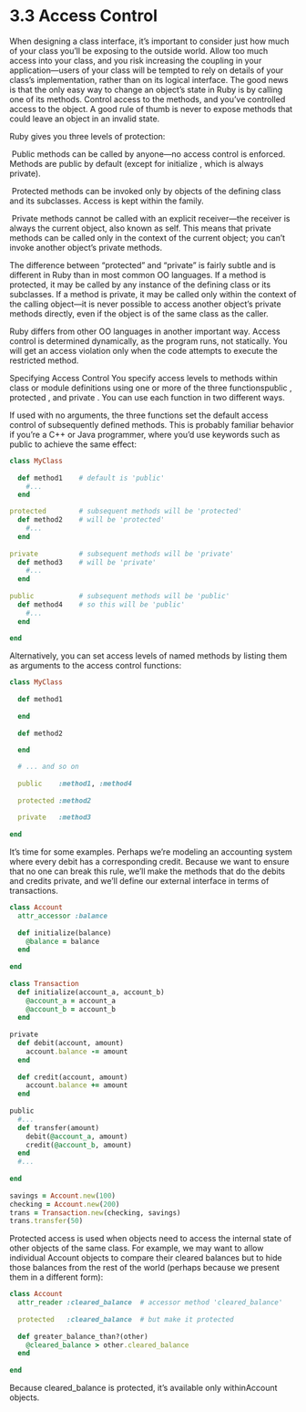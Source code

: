 3.3 Access Control
====
When designing a class interface, it’s important to consider just how much of your class you’ll be exposing to the outside world. Allow too much access into your class, and you risk increasing the coupling in your application—users of your class will be tempted to rely on details of your class’s implementation, rather than on its logical interface. The good news is that the only easy way to change an object’s state in Ruby is by calling one of its methods. Control access to the methods, and you’ve controlled access to the object. A good rule of thumb is never to expose methods that could leave an object in an invalid state.

Ruby gives you three levels of protection:

​ Public methods​ can be called by anyone—no access control is enforced. Methods are public by default (except for ​initialize​ , which is always private).

​ Protected methods​ can be invoked only by objects of the defining class and its subclasses. Access is kept within the family.

​ Private methods​ cannot be called with an explicit receiver—the receiver is always the current object, also known as ​self​. This means that private methods can be called only in the context of the current object; you can’t invoke another object’s private methods.

The difference between “protected” and “private” is fairly subtle and is different in Ruby than in most common OO languages. If a method is protected, it may be called by ​any​ instance of the defining class or its subclasses. If a method is private, it may be called only within the context of the calling object—it is never possible to access another object’s private methods directly, even if the object is of the same class as the caller.

Ruby differs from other OO languages in another important way. Access control is determined dynamically, as the program runs, not statically. You will get an access violation only when the code attempts to execute the restricted method.

Specifying Access Control
You specify access levels to methods within class or module definitions using one or more of the three functions ​public​ , ​protected​ , and ​private​ . You can use each function in two different ways.

If used with no arguments, the three functions set the default access control of subsequently defined methods. This is probably familiar behavior if you’re a C++ or Java programmer, where you’d use keywords such as ​public​ to achieve the same effect:
```ruby
​class​ MyClass	
​ 	
  ​def​ method1    ​# default is 'public'​​ 	
    ​#...​​ 	
  ​end​

protected        ​# subsequent methods will be 'protected'​​ 	
  ​def​ method2    ​# will be 'protected'​​ 	
    ​#...​​ 	
  ​end​​ 	
​ 	
private          ​# subsequent methods will be 'private'​​ 	
  ​def​ method3    ​# will be 'private'​​ 	
    ​#...​​ 	
  ​end​​ 	
​ 	
public           ​# subsequent methods will be 'public'​​ 	
  ​def​ method4    ​# so this will be 'public'​​ 	
    ​#...​​ 	
  ​end​
​ 	
​end​
```
Alternatively, you can set access levels of named methods by listing them as arguments to the access control functions:
```ruby
​class​ MyClass
​ 	
  ​def​ method1​ 	
  ​
  end​
​ 	
  ​def​ method2
​ 	
  ​end​

  ​# ... and so on​
​ 	 	
  public    :method1, :method4
​ 	
  protected :method2
​ 	
  private   :method3
​ 	
​end​
```
It’s time for some examples. Perhaps we’re modeling an accounting system where every debit has a corresponding credit. Because we want to ensure that no one can break this rule, we’ll make the methods that do the debits and credits private, and we’ll define our external interface in terms of transactions.
```ruby
​class​ Account​ 	
  attr_accessor :balance
​ 	
  ​def​ initialize(balance)​ 	
    @balance = balance​ 	
  ​end​
​ 	
​end​
​ 	​ 	
​class​ Transaction​ 	
  ​def​ initialize(account_a, account_b)​ 	
    @account_a = account_a​ 	
    @account_b = account_b​ 	
  ​end​ 	
​ 	
private​ 	
  ​def​ debit(account, amount)​ 	
    account.balance -= amount​ 	
  ​end​
​ 	
  ​def​ credit(account, amount)​ 	
    account.balance += amount​ 	
  ​end​ 	
​ 	
public​ 	
  ​#...​​ 	
  ​def​ transfer(amount)​ 	
    debit(@account_a, amount)​ 	
    credit(@account_b, amount)​ 	
  ​end​
  ​#...​
​ 	
​end​
​ 	
savings = Account.new(100)​ 	
checking = Account.new(200)​ 	
trans = Transaction.new(checking, savings)​ 	
trans.transfer(50)
```
Protected access is used when objects need to access the internal state of other objects of the same class. For example, we may want to allow individual ​Account​ objects to compare their cleared balances but to hide those balances from the rest of the world (perhaps because we present them in a different form):
```ruby
​class​ Account​ 	
  attr_reader :cleared_balance  ​# accessor method 'cleared_balance'​
​ 	
  protected   :cleared_balance  ​# but make it protected​​ 	
​ 	
  ​def​ greater_balance_than?(other)​ 	
    @cleared_balance > other.cleared_balance​ 	
  ​end​
​ 	
​end​
```
Because ​cleared_balance​ is protected, it’s available only within ​Account​ objects.